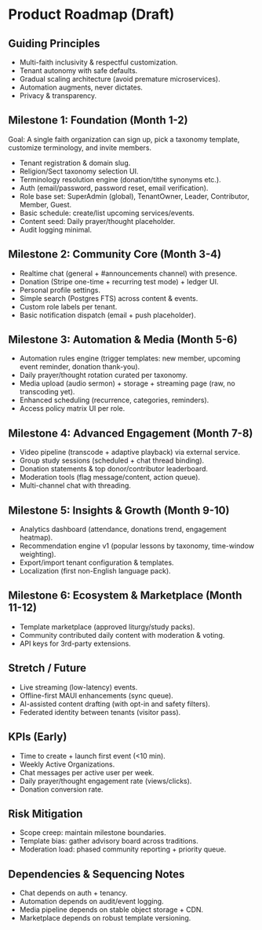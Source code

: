 # Product Roadmap (Draft)

## Guiding Principles
- Multi-faith inclusivity & respectful customization.
- Tenant autonomy with safe defaults.
- Gradual scaling architecture (avoid premature microservices).
- Automation augments, never dictates.
- Privacy & transparency.

## Milestone 1: Foundation (Month 1-2)
Goal: A single faith organization can sign up, pick a taxonomy template, customize terminology, and invite members.
- Tenant registration & domain slug.
- Religion/Sect taxonomy selection UI.
- Terminology resolution engine (donation/tithe synonyms etc.).
- Auth (email/password, password reset, email verification).
- Role base set: SuperAdmin (global), TenantOwner, Leader, Contributor, Member, Guest.
- Basic schedule: create/list upcoming services/events.
- Content seed: Daily prayer/thought placeholder.
- Audit logging minimal.

## Milestone 2: Community Core (Month 3-4)
- Realtime chat (general + #announcements channel) with presence.
- Donation (Stripe one-time + recurring test mode) + ledger UI.
- Personal profile settings.
- Simple search (Postgres FTS) across content & events.
- Custom role labels per tenant.
- Basic notification dispatch (email + push placeholder).

## Milestone 3: Automation & Media (Month 5-6)
- Automation rules engine (trigger templates: new member, upcoming event reminder, donation thank-you).
- Daily prayer/thought rotation curated per taxonomy.
- Media upload (audio sermon) + storage + streaming page (raw, no transcoding yet).
- Enhanced scheduling (recurrence, categories, reminders).
- Access policy matrix UI per role.

## Milestone 4: Advanced Engagement (Month 7-8)
- Video pipeline (transcode + adaptive playback) via external service.
- Group study sessions (scheduled + chat thread binding).
- Donation statements & top donor/contributor leaderboard.
- Moderation tools (flag message/content, action queue).
- Multi-channel chat with threading.

## Milestone 5: Insights & Growth (Month 9-10)
- Analytics dashboard (attendance, donations trend, engagement heatmap).
- Recommendation engine v1 (popular lessons by taxonomy, time-window weighting).
- Export/import tenant configuration & templates.
- Localization (first non-English language pack).

## Milestone 6: Ecosystem & Marketplace (Month 11-12)
- Template marketplace (approved liturgy/study packs).
- Community contributed daily content with moderation & voting.
- API keys for 3rd-party extensions.

## Stretch / Future
- Live streaming (low-latency) events.
- Offline-first MAUI enhancements (sync queue).
- AI-assisted content drafting (with opt-in and safety filters).
- Federated identity between tenants (visitor pass).

## KPIs (Early)
- Time to create + launch first event (<10 min).
- Weekly Active Organizations.
- Chat messages per active user per week.
- Daily prayer/thought engagement rate (views/clicks).
- Donation conversion rate.

## Risk Mitigation
- Scope creep: maintain milestone boundaries.
- Template bias: gather advisory board across traditions.
- Moderation load: phased community reporting + priority queue.

## Dependencies & Sequencing Notes
- Chat depends on auth + tenancy.
- Automation depends on audit/event logging.
- Media pipeline depends on stable object storage + CDN.
- Marketplace depends on robust template versioning.
